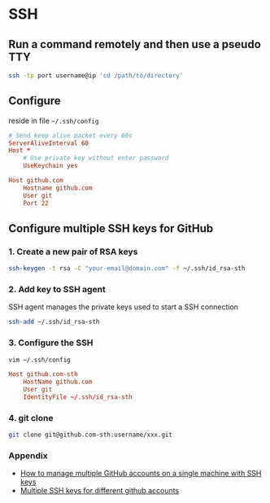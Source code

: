 # SSH

## Run a command remotely and then use a pseudo TTY

```bash
ssh -tp port username@ip 'cd /path/to/directory'
```

## Configure

reside in file `~/.ssh/config`

```conf
# Send keep alive packet every 60s
ServerAliveInterval 60
Host *
    # Use private key without enter password
    UseKeychain yes

Host github.com
    Hostname github.com
    User git
    Port 22
```

## Configure multiple SSH keys for GitHub

### 1. Create a new pair of RSA keys

```bash
ssh-keygen -t rsa -C "your-email@domain.com" -f ~/.ssh/id_rsa-sth
```

### 2. Add key to SSH agent

SSH agent manages the private keys used to start a SSH connection

```bash
ssh-add ~/.ssh/id_rsa-sth
```

### 3. Configure the SSH

```bash
vim ~/.ssh/config
```

```conf
Host github.com-sth
    HostName github.com
    User git
    IdentityFile ~/.ssh/id_rsa-sth
```

### 4. git clone

```bash
git clone git@github.com-sth:username/xxx.git
```

### Appendix

- [How to manage multiple GitHub accounts on a single machine with SSH keys](https://medium.freecodecamp.org/manage-multiple-github-accounts-the-ssh-way-2dadc30ccaca)
- [Multiple SSH keys for different github accounts](https://gist.github.com/jexchan/2351996)